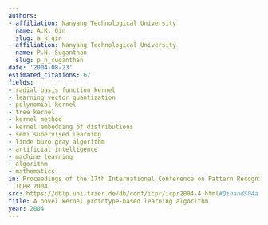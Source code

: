 ```yaml
---
authors:
- affiliation: Nanyang Technological University
  name: A.K. Qin
  slug: a_k_qin
- affiliation: Nanyang Technological University
  name: P.N. Suganthan
  slug: p_n_suganthan
date: '2004-08-23'
estimated_citations: 67
fields:
- radial basis function kernel
- learning vector quantization
- polynomial kernel
- tree kernel
- kernel method
- kernel embedding of distributions
- semi supervised learning
- linde buzo gray algorithm
- artificial intelligence
- machine learning
- algorithm
- mathematics
in: Proceedings of the 17th International Conference on Pattern Recognition, 2004.
  ICPR 2004.
src: https://dblp.uni-trier.de/db/conf/icpr/icpr2004-4.html#QinandS04a
title: A novel kernel prototype-based learning algorithm
year: 2004
---
```

